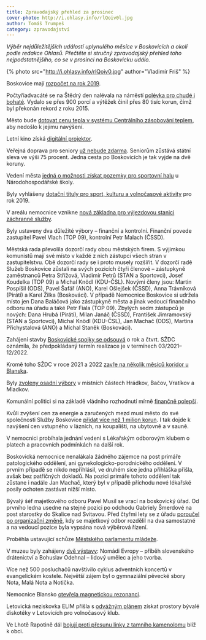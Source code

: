 ```yaml
---
title: Zpravodajský přehled za prosinec
cover-photo: http://i.ohlasy.info/rlQoiv0l.jpg
author: Tomáš Trumpeš
category: zpravodajství
---
```


*Výběr nejdůležitějších událostí uplynulého měsíce v Boskovicích a okolí podle redakce Ohlasů. Přečtěte si stručný zpravodajský přehled toho nejpodstatnějšího, co se v prosinci na Boskovicku událo.*

{% photo src="http://i.ohlasy.info/rlQoiv0.jpg" author="Vladimír Friš" %}

Boskovice mají [rozpočet na rok 2019](http://www.ohlasy.info/clanky/2018/12/navrh-rozpoctu.html).

Počtyřiadvacáté se na Štědrý den nalévala na náměstí [polévka pro chudé i bohaté](http://boskovice.cz/polevka-se-u-vanocniho-stromu-nalevala-jiz-po-ctyriadvacate/d-35392). Vydalo se přes 900 porcí a výtěžek činil přes 80 tisíc korun, čímž byl překonán rekord z roku 2015.

Město bude [dotovat cenu tepla v systému Centrálního zásobování teplem](http://www.ohlasy.info/clanky/2018/12/cena-tepla.html), aby nedošlo k jejímu navýšení.

Letní kino získá [digitální projektor](http://www.ohlasy.info/clanky/2018/12/zastupitelstvo.html).

Veřejná doprava pro seniory [už nebude zdarma](http://www.ohlasy.info/clanky/2018/12/zastupitelstvo.html). Seniorům zůstává státní sleva ve výši 75 procent. Jedna cesta po Boskovicích je tak vyjde na dvě koruny.

Vedení města [jedná o možnosti získat pozemky pro sportovní halu](http://www.ohlasy.info/clanky/2018/12/z-radnice.html) u Národohospodářské školy.

Byly vyhlášeny [dotační tituly pro sport, kulturu a volnočasové aktivity](http://boskovice.cz/dotacni-programy-2019/d-35356/p1=30926) pro rok 2019.

V areálu nemocnice vznikne [nová základna pro výjezdovou stanici záchranné služby](https://blanensky.denik.cz/zpravy_region/modernejsi-a-s-lepsim-zazemim-v-boskovicich-vznikne-nova-zakladna-zachranaru-20181214.html).

Byly ustaveny dva důležité výbory – finanční a kontrolní. Finanční povede zastupitel Pavel Vlach (TOP 09), kontrolní Petr Malach (ČSSD).

Městská rada převolila dozorčí rady obou městských firem. S výjimkou komunistů mají své místo v každé z nich zástupci všech stran v zastupitelstvu. Obě dozorčí rady se i proto musely rozšířit. V dozorčí radě Služeb Boskovice zůstali na svých pozicích čtyři členové – zástupkyně zaměstnanců Petra Střížová, Vladimír Petrů (STAN a Sportovci), Josef Koudelka (TOP 09) a Michal Knödl (KDU-ČSL). Novými členy jsou: Martin Pospíšil (ODS), Pavel Šafář (ANO), Karel Ošlejšek (ČSSD), Anna Trávníková (Piráti) a Karel Žilka (Boskováci). V případě Nemocnice Boskovice si udržela místo jen Dana Baláčová jako zástupkyně města a jinak vedoucí finančního odboru na úřadu a také Petr Fiala (TOP 09). Zbylých sedm zástupců je nových: Dana Hrubá (Piráti), Milan Janáč (ČSSD), František Jimramovský (STAN a Sportovci), Michal Knödl (KDU-ČSL), Jan Machač (ODS), Martina Přichystalová (ANO) a Michal Staněk (Boskováci).

Zahájení stavby [Boskovické spojky se odsouvá](https://forum.ohlasy.info/t/boskovicka-spojka/156) o rok a čtvrt. SŽDC oznámila, že předpokládaný termín realizace je v termínech 03/2021–12/2022.

Kromě toho SŽDC v roce 2021 a 2022 [zavře na několik měsíců koridor u Blanska](https://zdopravy.cz/do-brna-vlakem-objizdkou-szdc-na-nekolik-mesicu-zavre-hlavni-koridor-u-blanska-20804/).

Byly [zvoleny osadní výbory](http://www.ohlasy.info/clanky/2018/12/zastupitelstvo.html) v místních částech Hrádkov, Bačov, Vratíkov a Mladkov.

Komunální politici si na základě vládního rozhodnutí mírně [finančně polepší](http://www.ohlasy.info/clanky/2018/12/zastupitelstvo.html).

Kvůli zvýšení cen za energie a zaručených mezd musí město do své společnosti Služby Boskovice [přidat více než 1 milion korun](http://www.ohlasy.info/clanky/2018/12/zastupitelstvo.html). I tak dojde k navýšení cen vstupného v lázních, na koupališti, na ubytovně a v sauně.

V nemocnici probíhala jednání vedení s Lékařským odborovým klubem o platech a pracovních podmínkách na další rok.

Boskovická nemocnice nenalákala žádného zájemce na post primáře patologického oddělení, ani gynekologicko-porodnického oddělení. V prvním případě se nikdo nepřihlásil, ve druhém sice jedna přihláška přišla, avšak bez patřičných dokladů. Na pozici primáře tohoto oddělení tak zůstane i nadále Jan Machač, který byl v případě příchodu nové lékařské posily ochoten zastávat nižší místo.

Bývalý šéf majetkového odboru Pavel Musil se vrací na boskovický úřad. Od prvního ledna usedne na stejné pozici po odchodu Gabriely Šmerdové na post starostky do Skalice nad Svitavou. Před čtyřmi lety se z úřadu [poroučel po organizační změně](http://www.ohlasy.info/clanky/2015/04/personalni-zmeny-radnice.html), kdy se majetkový odbor rozdělil na dva samostatné a na vedoucí pozice byla vypsána nová výběrová řízení.

Proběhla ustavující schůze [Městského parlamentu mládeže](http://boskovice.cz/ustavujici-schuze-mestskeho-parlamentu-mladeze/d-35328).

V muzeu byly zahájeny [dvě výstavy](http://boskovice.cz/v-muzeu-zahajili-dve-vystavy/d-35333): Nomádi Evropy – příběh slovenského drátenictví a Bohuslav Odehnal – lidový umělec a jeho tvorba.

Více než 500 posluchačů navštívilo cyklus adventních koncertů v evangelickém kostele. Největší zájem byl o gymnaziální pěvecké sbory Nota, Malá Nota a Notička.

Nemocnice Blansko [otevřela magnetickou rezonanci](https://blanensky.denik.cz/zpravy_region/nemocnice-blansko-otevrela-magnetickou-rezonanci-za-55-milionu-korun-20181205.html).

Letovická neziskovka ELIM přišla s [odvážným plánem](http://fabrikaproelim.cz/) získat prostory bývalé diskotéky v Letovicích pro volnočasový klub.

Ve Lhotě Rapotině dál [bojují proti přesunu linky z tamního kamenolomu](https://blanensky.denik.cz/zpravy_region/uz-nyni-nam-vadi-a-muze-byt-jeste-hur-rikaji-linku-z-kamenolomu-bliz-nechteji-20181211.html) blíž k obci.
